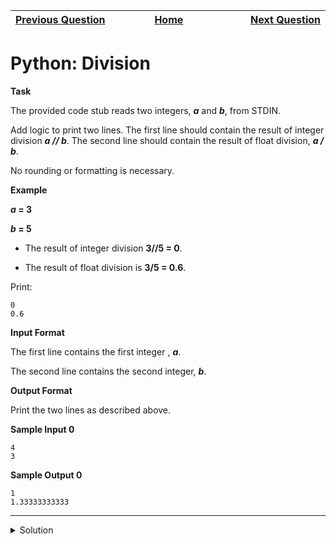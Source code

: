 | <img width=1000>[Previous Question](https://github.com/Kevin-Lago/python-hackerrank-solutions/tree/main/src/introduction/arithmetic_operators)</img> | <img width=1000>[Home](https://github.com/Kevin-Lago/python-hackerrank-solutions)</img> | <img width=1000>[Next Question](https://github.com/Kevin-Lago/python-hackerrank-solutions/tree/main/src/introduction/loops)</img> |
|:---|:---:|---:|

# Python: Division

__Task__

The provided code stub reads two integers, ___a___ and ___b___, from STDIN.

Add logic to print two lines. The first line should contain the result of integer division ___a // b___. The second line should contain the result of float division, ___a / b___.

No rounding or formatting is necessary.

__Example__

___a_ = 3__

___b_ = 5__

- The result of integer division __3//5 = 0__.

- The result of float division is __3/5 = 0.6__.

Print:

```
0
0.6
```

__Input Format__

The first line contains the first integer , ___a___.

The second line contains the second integer, ___b___.

__Output Format__

Print the two lines as described above.

__Sample Input 0__

```
4
3
```

__Sample Output 0__

```
1
1.33333333333
```

---

<details><summary>Solution</summary>
    
```python
if __name__ == '__main__':
    a = int(input())
    b = int(input())

    print(a // b)
    print(a / b)
```
</details>
